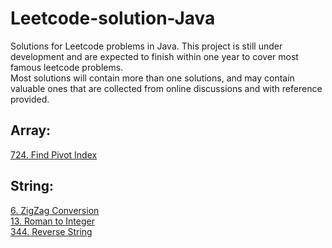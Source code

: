 # Leetcode-solution-Java
Solutions for Leetcode problems in Java. This project is still under development and are expected to finish within one year to cover most famous leetcode problems.  
Most solutions will contain more than one solutions, and may contain valuable ones that are  collected from online discussions and with reference provided.

## Array: 

[724. Find Pivot Index](Array/PivotIndex.java)

## String:

[6. ZigZag Conversion](String/ZigZagString.java)\
[13. Roman to Integer](String/RomanToInt.java)\
[344. Reverse String](String/RomanToInt.java)

